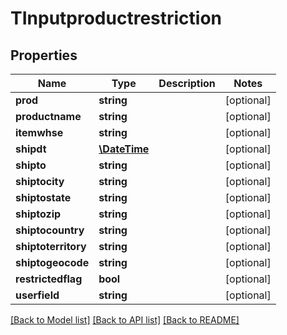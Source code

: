 # TInputproductrestriction

## Properties
Name | Type | Description | Notes
------------ | ------------- | ------------- | -------------
**prod** | **string** |  | [optional] 
**productname** | **string** |  | [optional] 
**itemwhse** | **string** |  | [optional] 
**shipdt** | [**\DateTime**](\DateTime.md) |  | [optional] 
**shipto** | **string** |  | [optional] 
**shiptocity** | **string** |  | [optional] 
**shiptostate** | **string** |  | [optional] 
**shiptozip** | **string** |  | [optional] 
**shiptocountry** | **string** |  | [optional] 
**shiptoterritory** | **string** |  | [optional] 
**shiptogeocode** | **string** |  | [optional] 
**restrictedflag** | **bool** |  | [optional] 
**userfield** | **string** |  | [optional] 

[[Back to Model list]](../README.md#documentation-for-models) [[Back to API list]](../README.md#documentation-for-api-endpoints) [[Back to README]](../README.md)


